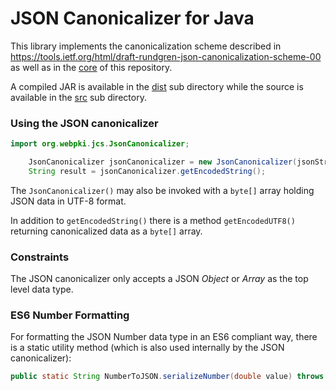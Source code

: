 # JSON Canonicalizer for Java
This library implements the canonicalization scheme described in
https://tools.ietf.org/html/draft-rundgren-json-canonicalization-scheme-00
as well as in the [core](../../../) of this repository.

A compiled JAR is available in the  [dist](dist) sub directory while the source is available in the [src](src) sub directory.

### Using the JSON canonicalizer

```java
import org.webpki.jcs.JsonCanonicalizer;

    JsonCanonicalizer jsonCanonicalizer = new JsonCanonicalizer(jsonString);
    String result = jsonCanonicalizer.getEncodedString();

```
The `JsonCanonicalizer()` may also be invoked with a `byte[]` array holding JSON data in UTF-8 format.

In addition to `getEncodedString()` there is a method `getEncodedUTF8()` returning canonicalized data as
a `byte[]` array.

### Constraints
The JSON canonicalizer only accepts a JSON _Object_ or _Array_ as the top level data type.

### ES6 Number Formatting
For formatting the JSON Number data type in an ES6 compliant way, there is a static utility method
(which is also used internally by the JSON canonicalizer):
```java
public static String NumberToJSON.serializeNumber(double value) throws IOException;
```
